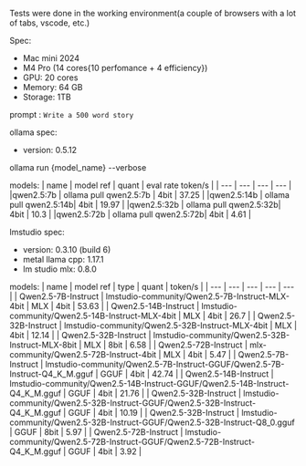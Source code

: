Tests were done in the working environment(a couple of browsers with a lot of tabs, vscode, etc.)

Spec:
* Mac mini 2024
* M4 Pro (14 cores{10 perfomance + 4 efficiency})
* GPU: 20 cores
* Memory: 64 GB
* Storage: 1TB

prompt : `Write a 500 word story`


ollama spec:
* version: 0.5.12

ollama run {model_name} --verbose

models:
| name | model ref | quant | eval rate token/s |
| --- | --- | --- | --- |
|qwen2.5:7b | ollama pull qwen2.5:7b | 4bit | 37.25 |
|qwen2.5:14b | ollama pull qwen2.5:14b| 4bit | 19.97 |
|qwen2.5:32b | ollama pull qwen2.5:32b| 4bit | 10.3 |
|qwen2.5:72b | ollama pull qwen2.5:72b| 4bit | 4.61 |



lmstudio spec:
* version: 0.3.10 (build 6)
* metal llama cpp: 1.17.1
* lm studio mlx: 0.8.0

models:
| name | model ref | type | quant | token/s |
| --- | --- | --- | --- | --- |
| Qwen2.5-7B-Instruct | lmstudio-community/Qwen2.5-7B-Instruct-MLX-4bit | MLX | 4bit | 53.63 |
| Qwen2.5-14B-Instruct | lmstudio-community/Qwen2.5-14B-Instruct-MLX-4bit | MLX | 4bit | 26.7 |
| Qwen2.5-32B-Instruct | lmstudio-community/Qwen2.5-32B-Instruct-MLX-4bit | MLX | 4bit | 12.14 |
| Qwen2.5-32B-Instruct | lmstudio-community/Qwen2.5-32B-Instruct-MLX-8bit | MLX | 8bit | 6.58 |
| Qwen2.5-72B-Instruct | mlx-community/Qwen2.5-72B-Instruct-4bit | MLX | 4bit | 5.47 |
| Qwen2.5-7B-Instruct | lmstudio-community/Qwen2.5-7B-Instruct-GGUF/Qwen2.5-7B-Instruct-Q4_K_M.gguf | GGUF | 4bit | 42.74 |
| Qwen2.5-14B-Instruct | lmstudio-community/Qwen2.5-14B-Instruct-GGUF/Qwen2.5-14B-Instruct-Q4_K_M.gguf | GGUF | 4bit | 21.76 |
| Qwen2.5-32B-Instruct | lmstudio-community/Qwen2.5-32B-Instruct-GGUF/Qwen2.5-32B-Instruct-Q4_K_M.gguf | GGUF | 4bit | 10.19 |
| Qwen2.5-32B-Instruct | lmstudio-community/Qwen2.5-32B-Instruct-GGUF/Qwen2.5-32B-Instruct-Q8_0.gguf | GGUF | 8bit | 5.97 |
| Qwen2.5-72B-Instruct | lmstudio-community/Qwen2.5-72B-Instruct-GGUF/Qwen2.5-72B-Instruct-Q4_K_M.gguf | GGUF | 4bit | 3.92 |